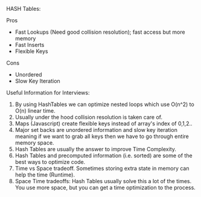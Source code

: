 HASH Tables:

Pros
- Fast Lookups (Need good collision resolution); fast access but more memory
- Fast Inserts
- Flexible Keys

Cons
- Unordered
- Slow Key Iteration

Useful Information for Interviews:

1. By using HashTables we can optimize nested loops which use O(n^2) to O(n) linear time.
2. Usually under the hood collision resolution is taken care of.
3. Maps (Javascript) create flexible keys instead of array's index of 0,1,2..
4. Major set backs are unordered information and slow key iteration meaning if we want to grab all keys then we have to go through entire memory space.
5. Hash Tables are usually the answer to improve Time Complexity.
6. Hash Tables and precomputed information (i.e. sorted) are some of the best ways to optimize code.
7. Time vs Space tradeoff. Sometimes storing extra state in memory can help the time (Runtime).
8. Space Time tradeoffs: Hash Tables usually solve this a lot of the times.  You use more space, but you can get a time optimization to the process.